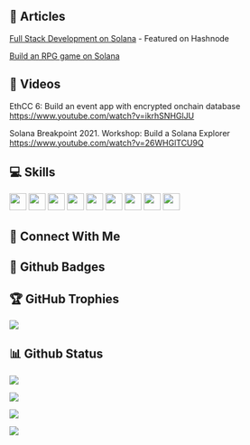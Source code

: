 

## 💫 Articles

[Full Stack Development on Solana](https://techswift.pro/full-stack-solana-development) - Featured on Hashnode

[Build an RPG game on Solana](https://dev.to/aeither/build-an-rpg-game-on-solana-45he)

## 💫 Videos

EthCC 6: Build an event app with encrypted onchain database
https://www.youtube.com/watch?v=ikrhSNHGlJU

Solana Breakpoint 2021. Workshop: Build a Solana Explorer
https://www.youtube.com/watch?v=26WHGlTCU9Q


## 💻 Skills
<p>
<img src="https://img.shields.io/badge/javascript-%23323330.svg?style=for-the-badge&logo=javascript&logoColor=%23F7DF1E" style="margin-bottom: 4px;" height="30px">
<img src="https://img.shields.io/badge/typescript-%23007ACC.svg?style=for-the-badge&logo=typescript&logoColor=white" style="margin-bottom: 4px;" height="30px">
<img src="https://img.shields.io/badge/react_native-%2320232a.svg?style=for-the-badge&logo=react&logoColor=%2361DAFB" style="margin-bottom: 4px;" height="30px">
<img src="https://img.shields.io/badge/html5-%23E34F26.svg?style=for-the-badge&logo=html5&logoColor=white" style="margin-bottom: 4px;" height="30px">
<img src="https://img.shields.io/badge/css3-%231572B6.svg?style=for-the-badge&logo=css3&logoColor=white" style="margin-bottom: 4px;" height="30px">
<img src="https://img.shields.io/badge/react-%2320232a.svg?style=for-the-badge&logo=react&logoColor=%2361DAFB" style="margin-bottom: 4px;" height="30px">
<img src="https://img.shields.io/badge/tailwindcss-%2338B2AC.svg?style=for-the-badge&logo=tailwind-css&logoColor=white" style="margin-bottom: 4px;" height="30px">
<img src="https://img.shields.io/badge/node.js-6DA55F?style=for-the-badge&logo=node.js&logoColor=white" style="margin-bottom: 4px;" height="30px">
<img src="https://img.shields.io/badge/git-%23F05033.svg?style=for-the-badge&logo=git&logoColor=white" style="margin-bottom: 4px;" height="30px">
</p>

## 👥 Connect With Me
<p>
</p>

## 🌟 Github Badges
<p>
</p>

## 🏆 GitHub Trophies

<p><img src="https://github-profile-trophy.vercel.app/?username=aeither">
</p>

## 📊 Github Status

<p><img src="https://github-readme-stats.vercel.app/api?username=aeither&show_icons=true"><p>

<p><img src="https://github-readme-stats.vercel.app/api/top-langs/?username=aeither&layout=compact"><p>

<p><img src="https://metrics.lecoq.io/aeither?template=classic&languages=1&config.timezone=Europe%2FParis"><p>

<p><img src="https://github-readme-streak-stats.herokuapp.com/?user=aeither"><p>

